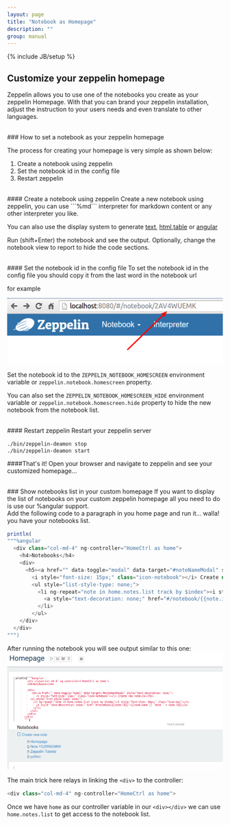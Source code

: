 ```yaml
---
layout: page
title: "Notebook as Homepage"
description: ""
group: manual
---
```

{% include JB/setup %}

## Customize your zeppelin homepage
 Zeppelin allows you to use one of the notebooks you create as your zeppelin Homepage.
 With that you can brand your zeppelin installation, 
 adjust the instruction to your users needs and even translate to other languages.

 <br />
### How to set a notebook as your zeppelin homepage

The process for creating your homepage is very simple as shown below:
 
 1. Create a notebook using zeppelin
 2. Set the notebook id in the config file
 3. Restart zeppelin
 
 <br />
#### Create a notebook using zeppelin
  Create a new notebook using zeppelin,
  you can use ```%md``` interpreter for markdown content or any other interpreter you like.
  
  You can also use the display system to generate [text](../displaysystem/display.html), 
  [html](../displaysystem/display.html#html),[table](../displaysystem/table.html) or
   [angular](../displaysystem/angular.html)

   Run (shift+Enter) the notebook and see the output. Optionally, change the notebook view to report to hide 
   the code sections.
     
   <br />
#### Set the notebook id in the config file
  To set the notebook id in the config file you should copy it from the last word in the notebook url 
  
  for example
  
  <img src="../../assets/themes/zeppelin/img/screenshots/homepage_notebook_id.png" />

  Set the notebook id to the ```ZEPPELIN_NOTEBOOK_HOMESCREEN``` environment variable 
  or ```zeppelin.notebook.homescreen``` property. 
  
  You can also set the ```ZEPPELIN_NOTEBOOK_HOMESCREEN_HIDE``` environment variable 
  or ```zeppelin.notebook.homescreen.hide``` property to hide the new notebook from the notebook list.

  <br />
#### Restart zeppelin
  Restart your zeppelin server
  
  ```
  ./bin/zeppelin-deamon stop 
  ./bin/zeppelin-deamon start
  ```
  ####That's it! Open your browser and navigate to zeppelin and see your customized homepage...
    
  
<br />
### Show notebooks list in your custom homepage
If you want to display the list of notebooks on your custom zeppelin homepage all 
you need to do is use our %angular support.
  
  <br />
  Add the following code to a paragraph in you home page and run it... walla! you have your notebooks list.
  
  ```javascript
  println(
  """%angular 
    <div class="col-md-4" ng-controller="HomeCtrl as home">
      <h4>Notebooks</h4>
      <div>
        <h5><a href="" data-toggle="modal" data-target="#noteNameModal" style="text-decoration: none;">
          <i style="font-size: 15px;" class="icon-notebook"></i> Create new note</a></h5>
          <ul style="list-style-type: none;">
            <li ng-repeat="note in home.notes.list track by $index"><i style="font-size: 10px;" class="icon-doc"></i>
              <a style="text-decoration: none;" href="#/notebook/{{note.id}}">{{note.name || 'Note ' + note.id}}</a>
            </li>
          </ul>
      </div>
    </div>
  """)
  ```
  
  After running the notebook you will see output similar to this one:
  <img src="../../assets/themes/zeppelin/img/screenshots/homepage_notebook_list.png" />
  
  The main trick here relays in linking the ```<div>``` to the controller:
  
  ```javascript
  <div class="col-md-4" ng-controller="HomeCtrl as home">
  ```
  
  Once we have ```home``` as our controller variable in our ```<div></div>``` 
  we can use ```home.notes.list``` to get access to the notebook list.